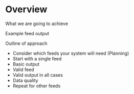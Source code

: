# Overview

What we are going to achieve

Example feed output

Outline of approach

* Consider which feeds your system will need (Planning)
* Start with a single feed
* Basic output
* Valid feed
* Valid output in all cases
* Data quality
* Repeat for other feeds
